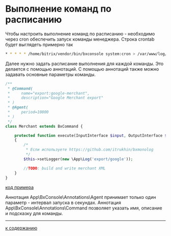 # Выполнение команд по расписанию

Чтобы настроить выполнение команд по расписанию - необходимо через cron обеспечить запуск команды менеджера.
Строка crontab будет выглядеть примерно так
```bash
* * * * * /home/bitrix/vendor/bin/bxconsole system:cron > /var/www/log/bx_cron.log 2>&1
```

Далее нужно задать расписание выполнения для каждой команды. Это делается с помощью аннотаций. С помощью аннотаций 
также можно задавать основные параметры команды.

```php
/**
 * @Command(
 *     name="export:google-merchant",
 *     description="Google Merchant export"
 * )
 * @Agent(
 *     period=10800
 * )
 */
class Merchant extends BxCommand {

    protected function execute(InputInterface $input, OutputInterface $output)
    {
        /*
         * Если используете https://github.com/itrukhin/bxmonolog
         */
        $this->setLogger(new \App\Log('export/google'));

        //TODO: build and write merchant XML
    }
}
```
[код примера](../examples/merchant.php)

Аннотация App\BxConsole\Annotations\Agent принимает только один параметр - интервал запуска в секундах.
Аннотация App\BxConsole\Annotations\Command позволяет указать имя, описание и подсказку для команды.

---
[к содержанию](README.md)